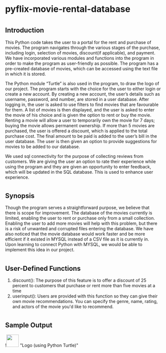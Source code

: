 # pyflix-movie-rental-database

# <h2> Introduction

This Python code takes the user to a portal for the rent and purchase of movies. The
program navigates through the various stages of the purchase, including login, selection
of movies, discount(if applicable), and payment. We have incorporated various modules
and functions into the program in order to make the program as user-friendly as possible.
The program has a pre-created database of movies, which can be accessed using the text
file in which it is stored.

The Python module “Turtle” is also used in the program, to draw the logo of our project.
The program starts with the choice for the user to either login or create a new account. By
creating a new account, the user’s details such as username, password, and number, are
stored in a user database. After logging in, the user is asked to use filters to find movies
that are favourable for them. A list of movies is then displayed, and the user is asked to
enter the movie of his choice and is given the option to rent or buy the movie. Renting a
movie will allow a user to temporarily own the movie for 7 days; buying the movie
allows permanent ownership. If more than 5 movies are purchased, the user is offered a
discount, which is applied to the total purchase cost. The final amount to be paid is added
to the user’s bill in the user database. The user is then given an option to provide
suggestions for movies to be added to our database.

We used sql connectivity for the purpose of collecting reviews from customers. We are giving the
user an option to rate their experience while using the program and they are given an opportunity
to enter feedback, which will be updated in the SQL database. This is used to enhance user
experience.
  
# <h2> Synopsis
Though the program serves a straightforward purpose, we believe that there is scope for
improvement. The database of the movies currently is limited, enabling the user to rent or
purchase only from a small collection. Enabling the user to add more movies will help
with this problem, but there is a risk of unwanted and corrupted files entering the
database.
We have also noticed that the movie database would work faster and be more efficient if
it existed in MYSQL instead of a CSV file as it is currently in. Upon learning to connect
Python with MYSQL, we would be able to implement this idea in our project.

# <h2> User-Defined Functions
1. discount():
The purpose of this feature is to offer a discount of 25 percent to customers that purchase
or rent more than five movies at a time
2. userinput():
 Users are provided with this function so they can give their own movie recommendations.
 You can specify the genre, name, rating, and actors of the movie you'd like to
 recommend.
  
# <h2> Sample Output 
!<img src= "https://user-images.githubusercontent.com/86789453/211568242-5313affc-e3d3-4730-a5c3-12653650ac1f.JPG" width="40" /> "Logo (using Python Turtle)"
